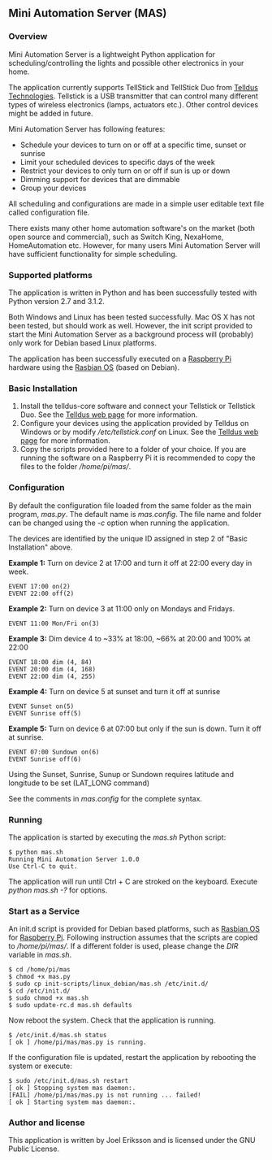 ## Mini Automation Server (MAS)
### Overview
Mini Automation Server is a lightweight Python application for scheduling/controlling the lights and possible other electronics in your home. 

The application currently supports TellStick and TellStick Duo from [Telldus Technologies](http://www.telldus.se/). Tellstick is a USB transmitter that can control many different types of wireless electronics (lamps, actuators etc.). Other control devices might be added in future.

Mini Automation Server has following features:

* Schedule your devices to turn on or off at a specific time, sunset or sunrise
* Limit your scheduled devices to specific days of the week
* Restrict your devices to only turn on or off if sun is up or down
* Dimming support for devices that are dimmable
* Group your devices

All scheduling and configurations are made in a simple user editable text file called configuration file.

There exists many other home automation software's on the market (both open source and commercial), such as Switch King, NexaHome, HomeAutomation etc. However, for many users Mini Automation Server will have sufficient functionality for simple scheduling.

### Supported platforms
The application is written in Python and has been successfully tested with Python version 2.7 and 3.1.2.

Both Windows and Linux has been tested successfully. Mac OS X has not been tested, but should work as well. However, the init script provided to start the Mini Automation Server as a background process will (probably) only work for Debian based Linux platforms. 

The application has been successfully executed on a [Raspberry Pi](http://www.raspberrypi.org/) hardware using the [Rasbian OS](http://www.raspbian.org/) (based on Debian).

### Basic Installation
1. Install the telldus-core software and connect your Tellstick or Tellstick Duo. See the [Telldus web page](http://www.telldus.se/) for more information.
2. Configure your devices using the application provided by Telldus on Windows or by modify */etc/tellstick.conf* on Linux. See the [Telldus web page](http://www.telldus.se/) for more information.
3. Copy the scripts provided here to a folder of your choice. If you are running the software on a Raspberry Pi it is recommended to copy the files to the folder */home/pi/mas/*.

### Configuration
By default the configuration file loaded from the same folder as the main program, *mas.py*. The default name is *mas.config*. The file name and folder can be changed using the *-c* option when running the application. 

The devices are identified by the unique ID assigned in step 2 of "Basic Installation" above.

**Example 1:** Turn on device 2 at 17:00 and turn it off at 22:00 every day in week. 

    EVENT 17:00 on(2)
    EVENT 22:00 off(2)

**Example 2:** Turn on device 3 at 11:00 only on Mondays and Fridays. 

    EVENT 11:00 Mon/Fri on(3)

**Example 3:** Dim device 4 to ~33% at 18:00, ~66% at 20:00 and 100% at 22:00

    EVENT 18:00 dim (4, 84)    
    EVENT 20:00 dim (4, 168)
    EVENT 22:00 dim (4, 255)    
    
**Example 4:** Turn on device 5 at sunset and turn it off at sunrise

    EVENT Sunset on(5)
    EVENT Sunrise off(5)
    
**Example 5:** Turn on device 6 at 07:00 but only if the sun is down. Turn it off at sunrise.

    EVENT 07:00 Sundown on(6)
    EVENT Sunrise off(6)
    
Using the Sunset, Sunrise, Sunup or Sundown requires latitude and longitude to be set (LAT_LONG command)
    
See the comments in *mas.config* for the complete syntax.    
    
### Running
The application is started by executing the *mas.sh* Python script:

    $ python mas.sh
    Running Mini Automation Server 1.0.0
    Use Ctrl-C to quit.

The application will run until Ctrl + C are stroked on the keyboard. Execute *python mas.sh -?* for options.

### Start as a Service
An init.d script is provided for Debian based platforms, such as [Rasbian OS](http://www.raspbian.org/) for [Raspberry Pi](http://www.raspberrypi.org/). Following instruction assumes that the scripts are copied to */home/pi/mas/*. If a different folder is used, please change the *DIR* variable in *mas.sh*.

    $ cd /home/pi/mas
    $ chmod +x mas.py
    $ sudo cp init-scripts/linux_debian/mas.sh /etc/init.d/
    $ cd /etc/init.d/
    $ sudo chmod +x mas.sh
    $ sudo update-rc.d mas.sh defaults

Now reboot the system. Check that the application is running.

    $ /etc/init.d/mas.sh status
    [ ok ] /home/pi/mas/mas.py is running.

If the configuration file is updated, restart the application by rebooting the system or execute:

    $ sudo /etc/init.d/mas.sh restart
    [ ok ] Stopping system mas daemon:.
    [FAIL] /home/pi/mas/mas.py is not running ... failed!
    [ ok ] Starting system mas daemon:.

    
### Author and license
This application is written by Joel Eriksson and is licensed under the GNU Public License.